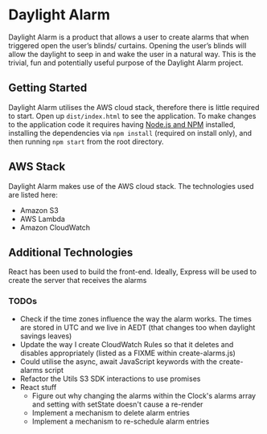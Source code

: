 # Daylight Alarm

Daylight Alarm is a product that allows a user to create alarms that when triggered open the user’s blinds/ curtains. Opening the user’s blinds will allow the daylight to seep in and wake the user in a natural way. This is the trivial, fun and potentially useful purpose of the Daylight Alarm project.

## Getting Started

Daylight Alarm utilises the AWS cloud stack, therefore there is little required to start.
Open up `dist/index.html` to see the application. To make changes to the application code it requires having [Node.js and NPM](https://nodejs.org/en/) installed, installing the dependencies via `npm install` (required on install only), and then running `npm start` from the root directory.

## AWS Stack
Daylight Alarm makes use of the AWS cloud stack. The technologies used are listed here:

- Amazon S3
- AWS Lambda
- Amazon CloudWatch

## Additional Technologies
React has been used to build the front-end. Ideally, Express will be used to create the server that receives the alarms

### TODOs

- Check if the time zones influence the way the alarm works. The times are stored in UTC and we live in AEDT (that changes too when daylight savings leaves)
- Update the way I create CloudWatch Rules so that it deletes and disables appropriately (listed as a FIXME within create-alarms.js)
- Could utilise the async, await JavaScript keywords with the create-alarms script
- Refactor the Utils S3 SDK interactions to use promises
- React stuff
  + Figure out why changing the alarms within the Clock's alarms array and setting with setState doesn't cause a re-render
  + Implement a mechanism to delete alarm entries
  + Implement a mechanism to re-schedule alarm entries